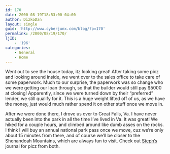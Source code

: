 ```yaml
---
id: 170
date: 2000-08-19T18:53:00-04:00
author: DizkoDan
layout: single
guid: 'http://www.cyberjunx.com/blog/?p=170'
permalink: /2000/08/19/170/
ljID:
    - '196'
categories:
    - General
    - Home
---
```


Went out to see the house today, itz looking great! After taking some picz and looking around inside, we went over to the sales office to take care of some paperwork. Much to our surprise, the paperwork was so change who we were getting our loan through, so that the builder would still pay $5000 at closing! Apparently, since we were turned down by their “preferred” lender, we still qualify for it. This is a huge weight lifted off of us, as we have the money, just would much rather spend it on other stuff once we move in.

After we were done there, I drove us over to Great Falls, Va. I have never actually been into the park in all the time I’ve lived in Va. It was great! We hiked for a couple hours, and climbed around like dumb asses on the rocks. I think I will buy an annual national park pass once we move, cuz we’re only about 15 minutes from there, and of course we’ll be closer to the Shenandoah Mountains, which are always fun to visit. Check out [Steph’s](http://punquin.livejournal.com/) journal for picz from both.